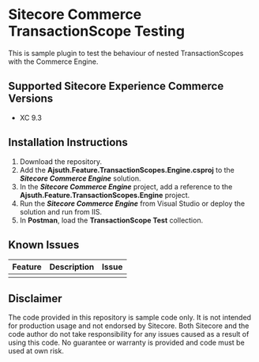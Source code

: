# Sitecore Commerce TransactionScope Testing
This is sample plugin to test the behaviour of nested TransactionScopes with the Commerce Engine.

## Supported Sitecore Experience Commerce Versions
- XC 9.3

## Installation Instructions
1. Download the repository.
2. Add the **Ajsuth.Feature.TransactionScopes.Engine.csproj** to the _**Sitecore Commerce Engine**_ solution.
3. In the _**Sitecore Commerce Engine**_ project, add a reference to the **Ajsuth.Feature.TransactionScopes.Engine** project.
4. Run the _**Sitecore Commerce Engine**_ from Visual Studio or deploy the solution and run from IIS.
5. In **Postman**, load the **TransactionScope Test** collection.

## Known Issues
| Feature                 | Description | Issue |
| ----------------------- | ----------- | ----- |
|                         |             |       |

## Disclaimer
The code provided in this repository is sample code only. It is not intended for production usage and not endorsed by Sitecore.
Both Sitecore and the code author do not take responsibility for any issues caused as a result of using this code.
No guarantee or warranty is provided and code must be used at own risk.
